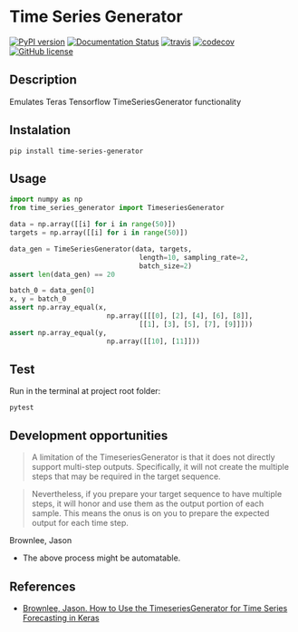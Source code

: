 # Time Series Generator

[![PyPI version](https://badge.fury.io/py/time-series-generator.svg)](https://pypi.org/project/time-series-generator/) [![Documentation Status](https://readthedocs.org/projects/time-series-generator/badge/?version=latest)](https://readthedocs.org/projects/time-series-generator/) [![travis](https://travis-ci.org/krypton-unite/time_series_generator.svg?branch=master)](https://travis-ci.org/github/krypton-unite/time_series_generator) [![codecov](https://codecov.io/gh/krypton-unite/time_series_generator/branch/master/graph/badge.svg)](https://codecov.io/gh/krypton-unite/time_series_generator) [![GitHub license](https://img.shields.io/github/license/krypton-unite/time_series_generator)](https://github.com/krypton-unite/time_series_predictor)


## Description
Emulates Teras Tensorflow TimeSeriesGenerator functionality

## Instalation

```terminal
pip install time-series-generator
```

## Usage

```python
import numpy as np
from time_series_generator import TimeseriesGenerator

data = np.array([[i] for i in range(50)])
targets = np.array([[i] for i in range(50)])

data_gen = TimeSeriesGenerator(data, targets,
                                length=10, sampling_rate=2,
                                batch_size=2)
assert len(data_gen) == 20

batch_0 = data_gen[0]
x, y = batch_0
assert np.array_equal(x,
                        np.array([[[0], [2], [4], [6], [8]],
                                [[1], [3], [5], [7], [9]]]))
assert np.array_equal(y,
                        np.array([[10], [11]]))
```

## Test

Run in the terminal at project root folder:

```terminal
pytest
```

## Development opportunities

> A limitation of the TimeseriesGenerator is that it does not directly support multi-step outputs. Specifically, it will not create the multiple steps that may be required in the target sequence.

> Nevertheless, if you prepare your target sequence to have multiple steps, it will honor and use them as the output portion of each sample. This means the onus is on you to prepare the expected output for each time step.

Brownlee, Jason

- The above process might be automatable.


## References
- [Brownlee, Jason. How to Use the TimeseriesGenerator for Time Series Forecasting in Keras](https://machinelearningmastery.com/how-to-improve-deep-learning-model-robustness-by-adding-noise/)